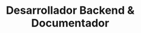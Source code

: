 ---
draft: false
name: "Carlos Varela Soult"
title: "Desarrollador Backend & Documentador"
avatar: {
    src: "https://images.unsplash.com/photo-1535713875002-d1d0cf377fde?&fit=crop&w=280",
    alt: "Carlos Varela Soult"
}
publishDate: "2024-02-20 21:50"
---